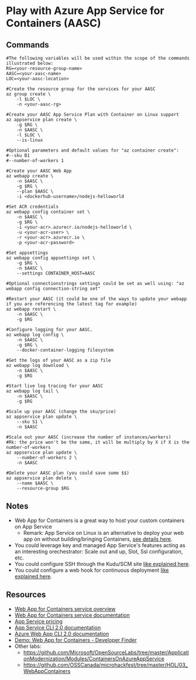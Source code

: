 # Play with Azure App Service for Containers (AASC)

## Commands

```
#The following variables will be used within the scope of the commands illustrated below:
RG=<your-resource-group-name>
AASC=<your-aasc-name>
LOC=<your-aasc-location>

#Create the resource group for the services for your AASC
az group create \
    -l $LOC \
    -n <your-aasc-rg>

#Create your AASC App Service Plan with Container on Linux support
az appservice plan create \
    -g $RG \
    -n $AASC \
    -l $LOC \
    --is-linux

#Optional parameters and default values for "az container create":
#--sku B1
#--number-of-workers 1

#Create your AASC Web App
az webapp create \
    -n $AASC \
    -g $RG \
    --plan $AASC \
    -i <dockerhub-username>/nodejs-helloworld

#Set ACR credentials
az webapp config container set \
    -n $AASC \
    -g $RG \
    -i <your-acr>.azurecr.io/nodejs-helloworld \
    -u <your-acr-user> \
    -r <your-acr>.azurecr.io \
    -p <your-acr-password>

#Set appsettings
az webapp config appsettings set \
    -g $RG \
    -n $AASC \
    --settings CONTAINER_HOST=AASC

#Optional connectionstrings settings could be set as well using: "az webapp config connection-string set"

#Restart your AASC (it could be one of the ways to update your webapp if you are referencing the latest tag for example)
az webapp restart \
    -n $AASC \
    -g $RG

#Configure logging for your AASC.
az webapp log config \
    -n $AASC \
    -g $RG \
    --docker-container-logging filesystem

#Get the logs of your AASC as a zip file
az webapp log download \
    -n $AASC \
    -g $RG

#Start live log tracing for your AASC
az webapp log tail \
    -n $AASC \
    -g $RG

#Scale up your AASC (change the sku/price)
az appservice plan update \
    --sku S1 \
    -n $AASC

#Scale out your AASC (increase the number of instances/workers)
#Rk: the price won't be the same, it will be multiply by X if X is the number-of-workers
az appservice plan update \
    --number-of-workers 2 \
    -n $AASC

#Delete your AASC plan (you could save some $$)
az appservice plan delete \
    --name $AASC \
    --resource-group $RG
```

## Notes

- Web App for Containers is a great way to host your custom containers on App Service
  - Remark: App Service on Linux is an alternative to deploy your web app on without building/bringing Containers, [see details here](https://docs.microsoft.com/azure/app-service/containers/app-service-linux-intro).
- You could leverage key and managed App Service's features acting as an interesting orechestrator: Scale out and up, Slot, Ssl configuration, etc.
- You could configure SSH through the Kudu/SCM site [like explained here](https://docs.microsoft.com/azure/app-service/containers/tutorial-custom-docker-image#connect-to-web-app-for-containers-using-ssh).
- You could configure a web hook for continuous deployment [like explained here](https://docs.microsoft.com/azure/app-service/containers/app-service-linux-ci-cd).

## Resources

- [Web App for Containers service overview](https://azure.microsoft.com/services/app-service/containers/)
- [Web App for Containers service documentation](https://docs.microsoft.com/azure/app-service/containers/)
- [App Service pricing](https://azure.microsoft.com/pricing/details/app-service/)
- [App Service CLI 2.0 documentation](https://docs.microsoft.com/cli/azure/appservice)
- [Azure Web App CLI 2.0 documentation](https://docs.microsoft.com/cli/azure/webapp)
- [Demo: Web App for Containers - Developer Finder](https://aka.ms/devfinder)
- Other labs:
  - https://github.com/Microsoft/OpenSourceLabs/tree/master/ApplicationModernization/Modules/ContainersOnAzureAppService
  - https://github.com/OSSCanada/microhackfest/tree/master/HOL/03_WebAppContainers